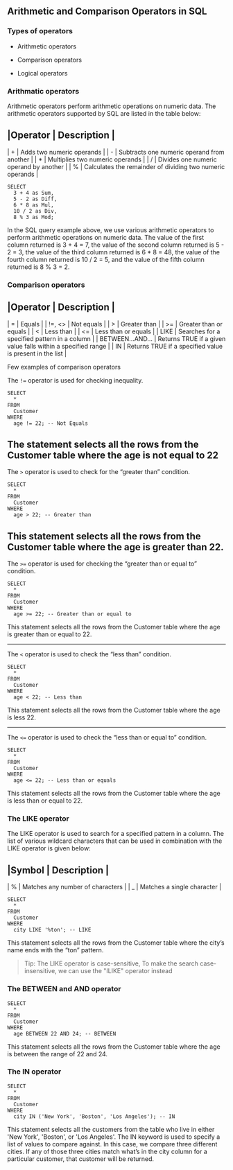 ## Arithmetic and Comparison Operators in SQL

### Types of operators

- Arithmetic operators

- Comparison operators

- Logical operators


### Arithmatic operators

Arithmetic operators perform arithmetic operations on numeric data. The arithmetic operators supported by SQL are listed in the table below:


|Operator | Description |
-------------------------
| +         | Adds two numeric operands |
| -         | Subtracts one numeric operand from another |
| *         | Multiplies two numeric operands |
| /         | Divides one numeric operand by another |
| %         | Calculates the remainder of dividing two numeric operands |


```
SELECT
  3 + 4 as Sum,
  5 - 2 as Diff,
  6 * 8 as Mul,
  10 / 2 as Div,
  8 % 3 as Mod;
```
In the SQL query example above, we use various arithmetic operators to perform arithmetic operations on numeric data. The value of the first column returned is 3 + 4 = 7, the value of the second column returned is 5 - 2 = 3, the value of the third column returned is 6 * 8 = 48, the value of the fourth column returned is 10 / 2 = 5, and the value of the fifth column returned is 8 % 3 = 2.

### Comparison operators


|Operator | Description |
-------------------------
| =       | Equals      |
| !=, <>  | Not equals  |
| >       | Greater than |
| >=      | Greater than or equals |
| <       | Less than |
| <=      | Less than or equals |
| LIKE    | Searches for a specified pattern in a column |
| BETWEEN...AND... | Returns TRUE if a given value falls within a specified range |
| IN               | Returns TRUE if a specified value is present in the list |


Few examples of comparison operators

The `!=` operator is used for checking inequality.

```
SELECT
  *
FROM
  Customer
WHERE
  age != 22; -- Not Equals
```
The statement selects all the rows from the Customer table where the age is not equal to 22
---

The `>` operator is used to check for the “greater than” condition.

```
SELECT
  *
FROM
  Customer
WHERE
  age > 22; -- Greater than
```
This statement selects all the rows from the Customer table where the age is greater than 22.
---

The `>=` operator is used for checking the “greater than or equal to” condition.

```
SELECT
  *
FROM
  Customer
WHERE
  age >= 22; -- Greater than or equal to
```

This statement selects all the rows from the Customer table where the age is greater than or equal to 22.

---

The `<` operator is used to check the “less than” condition.

```
SELECT
  *
FROM
  Customer
WHERE
  age < 22; -- Less than
```

This statement selects all the rows from the Customer table where the age is less 22.

---

The `<=` operator is used to check the “less than or equal to” condition.

```
SELECT
  *
FROM
  Customer
WHERE
  age <= 22; -- Less than or equals
```

This statement selects all the rows from the Customer table where the age is less than or equal to 22.

### The LIKE operator

The LIKE operator is used to search for a specified pattern in a column. The list of various wildcard characters that can be used in combination with the LIKE operator is given below:


|Symbol | Description |
-----------------------
| %     | Matches any number of characters |
| _     | Matches a single character |

```
SELECT
  *
FROM
  Customer
WHERE
  city LIKE '%ton'; -- LIKE
```

This statement selects all the rows from the Customer table where the city’s name ends with the “ton” pattern.

> Tip: The LIKE operator is case-sensitive, To make the search case-insensitive, we can use the "ILIKE" operator instead


### The BETWEEN and AND operator

```
SELECT
  *
FROM
  Customer
WHERE
  age BETWEEN 22 AND 24; -- BETWEEN
```

This statement selects all the rows from the Customer table where the age is between the range of 22 and 24.


### The IN operator

```
SELECT
  *
FROM
  Customer
WHERE
  city IN ('New York', 'Boston', 'Los Angeles'); -- IN
```

This statement selects all the customers from the table who live in either 'New York', 'Boston', or 'Los Angeles'. The IN keyword is used to specify a list of values to compare against. In this case, we compare three different cities. If any of those three cities match what’s in the city column for a particular customer, that customer will be returned.

